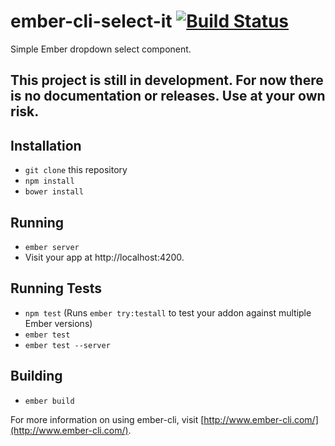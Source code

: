 # ember-cli-select-it [![Build Status](https://travis-ci.org/valtlfelipe/ember-cli-select-it.svg?branch=master)](https://travis-ci.org/valtlfelipe/ember-cli-select-it)

Simple Ember dropdown select component.

## This project is still in development. For now there is no documentation or releases. Use at your own risk.

## Installation

* `git clone` this repository
* `npm install`
* `bower install`

## Running

* `ember server`
* Visit your app at http://localhost:4200.

## Running Tests

* `npm test` (Runs `ember try:testall` to test your addon against multiple Ember versions)
* `ember test`
* `ember test --server`

## Building

* `ember build`

For more information on using ember-cli, visit [http://www.ember-cli.com/](http://www.ember-cli.com/).
